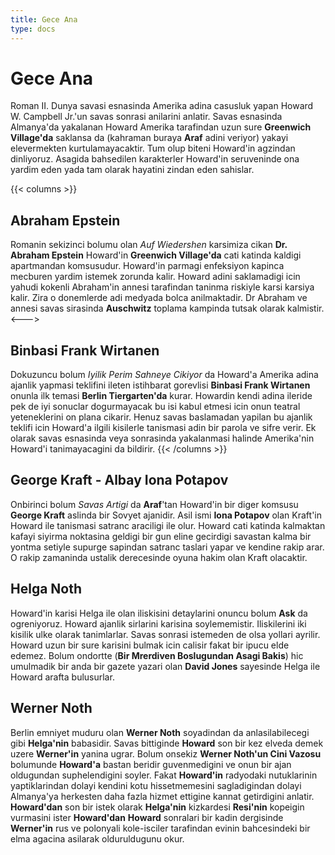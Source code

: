 ```yaml
---
title: Gece Ana
type: docs
---
```


# Gece Ana
Roman II. Dunya savasi esnasinda Amerika adina casusluk yapan Howard W. Campbell Jr.'un savas sonrasi 
anilarini anlatir. Savas esnasinda Almanya'da yakalanan Howard Amerika tarafindan uzun sure **Greenwich Village'da**
saklansa da (kahraman buraya **Araf** adini veriyor) yakayi elevermekten kurtulamayacaktir. Tum olup biteni Howard'in agzindan dinliyoruz. Asagida bahsedilen
karakterler Howard'in seruveninde ona yardim eden yada tam olarak hayatini zindan eden sahislar.

{{< columns >}}
## Abraham Epstein
Romanin sekizinci bolumu olan _Auf Wiedershen_ karsimiza cikan **Dr. Abraham Epstein** Howard'in **Greenwich Village'da** 
cati katinda kaldigi apartmandan komsusudur. Howard'in parmagi enfeksiyon kapinca mecburen yardim istemek zorunda kalir.
Howard adini saklamadigi icin yahudi kokenli Abraham'in annesi tarafindan taninma riskiyle karsi karsiya kalir. Zira o donemlerde
adi medyada bolca anilmaktadir. Dr Abraham ve annesi savas sirasinda **Auschwitz** toplama kampinda tutsak olarak kalmistir.
<--->
## Binbasi Frank Wirtanen
Dokuzuncu bolum _Iyilik Perim Sahneye Cikiyor_ da Howard'a Amerika adina ajanlik yapmasi teklifini ileten istihbarat gorevlisi 
**Binbasi Frank Wirtanen** onunla ilk temasi **Berlin Tiergarten'da** kurar. Howardin kendi adina ileride pek de iyi sonuclar dogurmayacak bu isi kabul etmesi icin onun teatral yeteneklerini on plana cikarir. Henuz savas baslamadan yapilan bu ajanlik teklifi icin Howard'a ilgili kisilerle tanismasi adin bir parola ve sifre verir. Ek olarak savas esnasinda veya sonrasinda 
yakalanmasi halinde Amerika'nin Howard'i tanimayacagini da bildirir.
{{< /columns >}}
## George Kraft - Albay Iona Potapov
Onbirinci bolum _Savas Artigi_ da **Araf**'tan Howard'in bir diger komsusu **George Kraft** aslinda bir Sovyet ajanidir. Asil ismi **Iona Potapov** olan Kraft'in Howard ile tanismasi satranc araciligi ile olur. Howard cati katinda kalmaktan kafayi siyirma noktasina geldigi bir gun eline gecirdigi savastan kalma bir yontma setiyle supurge sapindan satranc taslari yapar ve kendine rakip arar. O rakip zamaninda ustalik derecesinde oyuna hakim olan Kraft olacaktir. 
## Helga Noth
Howard'in karisi Helga ile olan iliskisini detaylarini onuncu bolum __Ask__ da ogreniyoruz. Howard ajanlik sirlarini karisina soylememistir. Iliskilerini iki kisilik ulke olarak tanimlarlar. Savas sonrasi istemeden de olsa yollari ayrilir. Howard uzun bir sure karisini bulmak icin calisir fakat bir ipucu elde edemez. Bolum ondortte (__Bir Mrerdiven Boslugundan Asagi Bakis__) hic umulmadik bir anda bir gazete yazari olan **David Jones** sayesinde Helga ile Howard arafta bulusurlar.
## Werner Noth
Berlin emniyet muduru olan **Werner Noth** soyadindan da anlasilabilecegi gibi **Helga'nin** babasidir. Savas bittiginde **Howard** son bir kez elveda demek uzere **Werner'in** yanina ugrar. Bolum onsekiz __Werner Noth'un Cini Vazosu__ bolumunde **Howard'a** bastan beridir guvenmedigini ve onun bir ajan oldugundan suphelendigini soyler. Fakat **Howard'in** radyodaki nutuklarinin yaptiklarindan dolayi kendini kotu hissetmemesini sagladigindan dolayi Almanya'ya herkesten daha fazla hizmet ettigine kannat getirdigini anlatir.
**Howard'dan** son bir istek olarak **Helga'nin** kizkardesi **Resi'nin** kopeigin vurmasini ister **Howard'dan** **Howard** sonralari bir kadin dergisinde **Werner'in** rus ve polonyali kole-isciler tarafindan evinin bahcesindeki bir elma agacina asilarak olduruldugunu okur.


